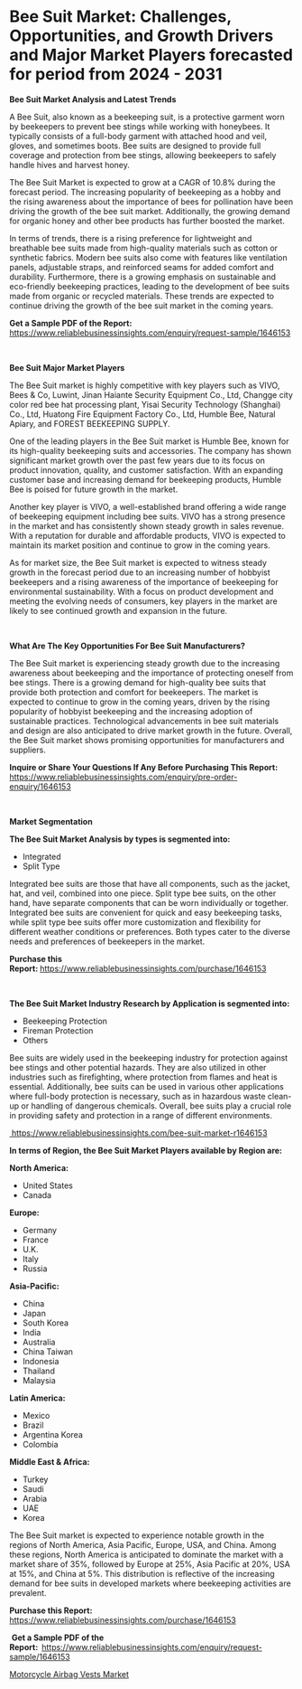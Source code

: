<p><h1>Bee Suit Market: Challenges, Opportunities, and Growth Drivers and Major Market Players forecasted for period from 2024 - 2031</h1></p><p><strong>Bee Suit Market Analysis and Latest Trends</strong></p>
<p><p>A Bee Suit, also known as a beekeeping suit, is a protective garment worn by beekeepers to prevent bee stings while working with honeybees. It typically consists of a full-body garment with attached hood and veil, gloves, and sometimes boots. Bee suits are designed to provide full coverage and protection from bee stings, allowing beekeepers to safely handle hives and harvest honey.</p><p>The Bee Suit Market is expected to grow at a CAGR of 10.8% during the forecast period. The increasing popularity of beekeeping as a hobby and the rising awareness about the importance of bees for pollination have been driving the growth of the bee suit market. Additionally, the growing demand for organic honey and other bee products has further boosted the market.</p><p>In terms of trends, there is a rising preference for lightweight and breathable bee suits made from high-quality materials such as cotton or synthetic fabrics. Modern bee suits also come with features like ventilation panels, adjustable straps, and reinforced seams for added comfort and durability. Furthermore, there is a growing emphasis on sustainable and eco-friendly beekeeping practices, leading to the development of bee suits made from organic or recycled materials. These trends are expected to continue driving the growth of the bee suit market in the coming years.</p></p>
<p><strong>Get a Sample PDF of the Report:&nbsp;</strong> <a href="https://www.reliablebusinessinsights.com/enquiry/request-sample/1646153">https://www.reliablebusinessinsights.com/enquiry/request-sample/1646153</a></p>
<p>&nbsp;</p>
<p><strong>Bee Suit Major Market Players</strong></p>
<p><p>The Bee Suit market is highly competitive with key players such as VIVO, Bees & Co, Luwint, Jinan Haiante Security Equipment Co., Ltd, Changge city color red bee hat processing plant, Yisai Security Technology (Shanghai) Co., Ltd, Huatong Fire Equipment Factory Co., Ltd, Humble Bee, Natural Apiary, and FOREST BEEKEEPING SUPPLY.</p><p>One of the leading players in the Bee Suit market is Humble Bee, known for its high-quality beekeeping suits and accessories. The company has shown significant market growth over the past few years due to its focus on product innovation, quality, and customer satisfaction. With an expanding customer base and increasing demand for beekeeping products, Humble Bee is poised for future growth in the market.</p><p>Another key player is VIVO, a well-established brand offering a wide range of beekeeping equipment including bee suits. VIVO has a strong presence in the market and has consistently shown steady growth in sales revenue. With a reputation for durable and affordable products, VIVO is expected to maintain its market position and continue to grow in the coming years.</p><p>As for market size, the Bee Suit market is expected to witness steady growth in the forecast period due to an increasing number of hobbyist beekeepers and a rising awareness of the importance of beekeeping for environmental sustainability. With a focus on product development and meeting the evolving needs of consumers, key players in the market are likely to see continued growth and expansion in the future.</p></p>
<p>&nbsp;</p>
<p><strong>What Are The Key Opportunities For Bee Suit Manufacturers?</strong></p>
<p><p>The Bee Suit market is experiencing steady growth due to the increasing awareness about beekeeping and the importance of protecting oneself from bee stings. There is a growing demand for high-quality bee suits that provide both protection and comfort for beekeepers. The market is expected to continue to grow in the coming years, driven by the rising popularity of hobbyist beekeeping and the increasing adoption of sustainable practices. Technological advancements in bee suit materials and design are also anticipated to drive market growth in the future. Overall, the Bee Suit market shows promising opportunities for manufacturers and suppliers.</p></p>
<p><strong>Inquire or Share Your Questions If Any Before Purchasing This Report:</strong> <a href="https://www.reliablebusinessinsights.com/enquiry/pre-order-enquiry/1646153">https://www.reliablebusinessinsights.com/enquiry/pre-order-enquiry/1646153</a></p>
<p>&nbsp;</p>
<p><strong>Market Segmentation</strong></p>
<p><strong>The Bee Suit Market Analysis by types is segmented into:</strong></p>
<p><ul><li>Integrated</li><li>Split Type</li></ul></p>
<p><p>Integrated bee suits are those that have all components, such as the jacket, hat, and veil, combined into one piece. Split type bee suits, on the other hand, have separate components that can be worn individually or together. Integrated bee suits are convenient for quick and easy beekeeping tasks, while split type bee suits offer more customization and flexibility for different weather conditions or preferences. Both types cater to the diverse needs and preferences of beekeepers in the market.</p></p>
<p><strong>Purchase this Report:&nbsp;</strong><a href="https://www.reliablebusinessinsights.com/purchase/1646153">https://www.reliablebusinessinsights.com/purchase/1646153</a></p>
<p>&nbsp;</p>
<p><strong>The Bee Suit Market Industry Research by Application is segmented into:</strong></p>
<p><ul><li>Beekeeping Protection</li><li>Fireman Protection</li><li>Others</li></ul></p>
<p><p>Bee suits are widely used in the beekeeping industry for protection against bee stings and other potential hazards. They are also utilized in other industries such as firefighting, where protection from flames and heat is essential. Additionally, bee suits can be used in various other applications where full-body protection is necessary, such as in hazardous waste clean-up or handling of dangerous chemicals. Overall, bee suits play a crucial role in providing safety and protection in a range of different environments.</p></p>
<p><a href="https://www.reliablebusinessinsights.com/bee-suit-market-r1646153">&nbsp;https://www.reliablebusinessinsights.com/bee-suit-market-r1646153</a></p>
<p><strong>In terms of Region, the Bee Suit Market Players available by Region are:</strong></p>
<p>
    <p> <strong> North America: </strong>
        <ul>
            <li>United States</li>
            <li>Canada</li>
        </ul>
        </p> 
    <p> <strong> Europe: </strong>
        <ul>
            <li>Germany</li>
            <li>France</li>
            <li>U.K.</li>
            <li>Italy</li>
            <li>Russia</li>
        </ul>
        </p> 
    <p> <strong> Asia-Pacific: </strong>
        <ul>
            <li>China</li>
            <li>Japan</li>
            <li>South Korea</li>
            <li>India</li>
            <li>Australia</li>
            <li>China Taiwan</li>
            <li>Indonesia</li>
            <li>Thailand</li>
            <li>Malaysia</li>
        </ul>
        </p> 
    <p> <strong> Latin America: </strong>
        <ul>
            <li>Mexico</li>
            <li>Brazil</li>
            <li>Argentina Korea</li>
            <li>Colombia</li>
        </ul>
        </p> 
    <p> <strong> Middle East & Africa: </strong>
        <ul>
            <li>Turkey</li>
            <li>Saudi</li>
            <li>Arabia</li>
            <li>UAE</li>
            <li>Korea</li>
        </ul>
    </p>
    </p>
<p><p>The Bee Suit market is expected to experience notable growth in the regions of North America, Asia Pacific, Europe, USA, and China. Among these regions, North America is anticipated to dominate the market with a market share of 35%, followed by Europe at 25%, Asia Pacific at 20%, USA at 15%, and China at 5%. This distribution is reflective of the increasing demand for bee suits in developed markets where beekeeping activities are prevalent.</p></p>
<p><strong>Purchase this Report: </strong><a href="https://www.reliablebusinessinsights.com/purchase/1646153">https://www.reliablebusinessinsights.com/purchase/1646153</a></p>
<p>&nbsp;<strong>Get a Sample PDF of the Report:&nbsp;&nbsp;</strong><a href="https://www.reliablebusinessinsights.com/enquiry/request-sample/1646153">https://www.reliablebusinessinsights.com/enquiry/request-sample/1646153</a></p>
<p><strong></strong></p>
<p><p><a href="https://github.com/wnxtvsgd56/Market-Research-Report-List-1/blob/main/motorcycle-airbag-vests-market.md">Motorcycle Airbag Vests Market</a></p></p>
